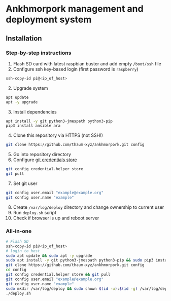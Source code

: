 # Ankhmorpork management and deployment system

## Installation

### Step-by-step instructions

1. Flash SD card with latest raspbian buster and add empty `/boot/ssh` file
2. Configure ssh key-based login (first password is `raspberry`)
```bash
ssh-copy-id pi@<ip_of_host>
```
2. Upgrade system
```bash
apt update
apt -y upgrade
```
3. Install dependencies
```bash
apt install -y git python3-jmespath python3-pip
pip3 install ansible ara
```
4. Clone this repository via HTTPS (not SSH!)
```bash
git clone https://github.com/thaum-xyz/ankhmorpork.git config
```
5. Go into repository directory
6. Configure [git credentials store](https://git-scm.com/docs/git-credential-store)
```bash
git config credential.helper store
git pull
```
7. Set git user
```bash
git config user.email "example@example.org"
git config user.name "example"
```
8. Create `/var/log/deploy` directory and change ownership to current user
8. Run `deploy.sh` script
9. Check if browser is up and reboot server

### All-in-one
```bash
# Flash SD
ssh-copy-id pi@<ip_of_host>
# login to host
sudo apt update && sudo apt -y upgrade
sudo apt install -y git python3-jmespath python3-pip && sudo pip3 install ansible ara
git clone https://github.com/thaum-xyz/ankhmorpork.git config
cd config
git config credential.helper store && git pull
git config user.email "example@example.org"
git config user.name "example"
sudo mkdir /var/log/deploy && sudo chown $(id -u):$(id -g) /var/log/deploy
./deploy.sh
```
